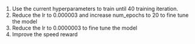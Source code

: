 1. Use the current hyperparameters to train until 40 training iteration. 
1. Reduce the lr to 0.000003 and increase num_epochs to 20 to fine tune the model
1. Reduce the lr to 0.0000003 to fine tune the model
1. Improve the speed reward
